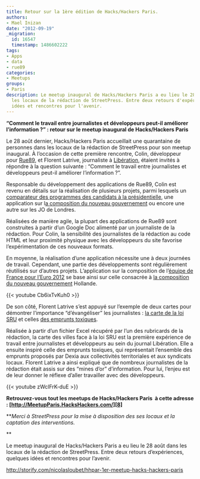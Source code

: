 ```yaml
---
title: Retour sur la 1ère édition de Hacks/Hackers Paris.
authors:
- Mael Inizan
date: "2012-09-19"
_migration:
  id: 16547
  timestamp: 1486602222
tags:
- Apps
- data
- rue89
categories:
- Meetups
groups:
- Paris
description: Le meetup inaugural de Hacks/Hackers Paris a eu lieu le 28 août dans
  les locaux de la rédaction de StreetPress. Entre deux retours d'expériences, quelques
  idées et rencontres pour l'avenir.
---
```


**“Comment le travail entre journalistes et développeurs peut-il améliorer l’information ?” : retour sur le meetup inaugural de Hacks/Hackers Paris**

Le 28 août dernier, Hacks/Hackers Paris accueillait une quarantaine de personnes dans les locaux de la rédaction de StreetPress pour son meetup inaugural. À l’occasion de cette première rencontre, Colin, développeur pour [Rue89][1], et Florent Latrive, journaliste à [Libération][2], étaient invités à répondre à la question suivante : “Comment le travail entre journalistes et développeurs peut-il améliorer l’information ?”.

Responsable du développement des applications de Rue89, Colin est revenu en détails sur la réalisation de plusieurs projets, parmi lesquels un [comparateur des programmes des candidats à la présidentielle][3], une application sur l[a composition du nouveau gouvernement][4] ou encore une autre sur les JO de Londres.

Réalisées de manière agile, la plupart des applications de Rue89 sont construites à partir d’un Google Doc alimenté par un journaliste de la rédaction. Pour Colin, la sensibilité des journalistes de la rédaction au code HTML et leur proximité physique avec les développeurs du site favorise l’expérimentation de ces nouveaux formats.

En moyenne, la réalisation d’une application nécessite une à deux journées de travail. Cependant, une partie des développements sont régulièrement réutilisés sur d’autres projets. L’application sur la composition de l’[équipe de France pour l’Euro 2012][5] se base ainsi sur celle consacrée à [la composition du nouveau gouvernement][4] Hollande.

{{< youtube Cb6ixTvKuh0 >}}

De son côté, Florent Latrive s’est appuyé sur l’exemple de deux cartes pour démontrer l’importance “d’évangéliser” les journalistes : [la carte de la loi SRU][6] et celles [des emprunts toxiques][7].

Réalisée à partir d’un fichier Excel récupéré par l’un des rubricards de la rédaction, la carte des villes face à la loi SRU est la première expérience de travail entre journalistes et développeurs au sein du journal Libération. Elle a ensuite inspiré celle des emprunts toxiques, qui représentait l’ensemble des emprunts proposés par Dexia aux collectivités territoriales et aux syndicats locaux. Florent Latrive a ainsi expliqué que de nombreux journalistes de la rédaction était assis sur des “mines d’or” d’information. Pour lui, l&#8217;enjeu est de leur donner le réflexe d&#8217;aller travailler avec des développeurs.

{{< youtube zWclFrK-duE >}}

**Retrouvez-vous tout les meetups de Hacks/Hackers Paris  à cette adresse : [http://MeetupParis.HacksHackers.com/][8]**

**_Merci à StreetPress pour la mise à disposition des ses locaux et la captation des interventions._

** 

Le meetup inaugural de Hacks/Hackers Paris a eu lieu le 28 août dans les locaux de la rédaction de StreetPress. Entre deux retours d&#8217;expériences, quelques idées et rencontres pour l&#8217;avenir.

http://storify.com/nicolasloubet/hhpar-1er-meetup-hacks-hackers-paris

 [1]: http://www.rue89.com/
 [2]: http://www.liberation.fr/
 [3]: http://www.rue89.com/rue89-presidentielle/2012/03/04/candidats-demandez-le-programme-229563
 [4]: http://www.rue89.com/rue89-presidentielle/2012/05/16/faites-connaissance-avec-les-nouveaux-ministres-232250
 [5]: http://apps.rue89.com/euro2012-equipe-france/
 [6]: http://labs.liberation.fr/maps/carte-SRU-logements-sociaux-2011/
 [7]: http://labs.liberation.fr/maps/carte-emprunts-toxiques/
 [8]: http://j.mp/HHParisMeetup